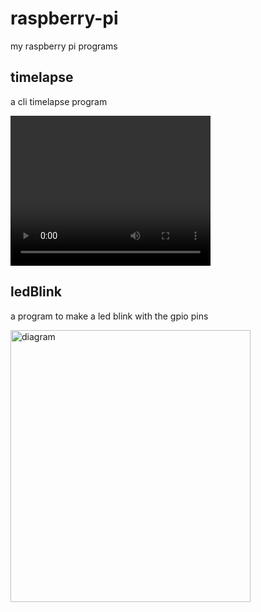 # raspberry-pi
my raspberry pi programs

## timelapse
a cli timelapse program

<div>
<video width="320" height="240" controls>
  <source src="timelapse.mp4" type="video/mp4">
</video>
</div>

## ledBlink
a program to make a led blink with the gpio pins

<div>
<img src="https://i0.wp.com/electronicshobbyists.com/wp-content/uploads/2017/10/d-articles-electronicshobbyists-raspberry-pi-new.png" alt=diagram width="384" height ="435">
</div>
